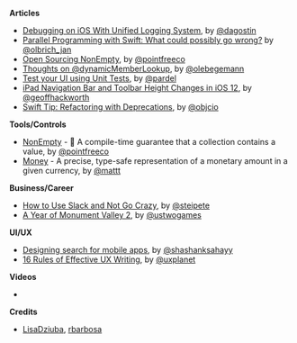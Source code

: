 **Articles**

* [Debugging on iOS With Unified Logging System](https://agostini.tech/2018/06/24/unified-logging-system/), by [@dagostin](https://twitter.com/dagostin)
* [Parallel Programming with Swift: What could possibly go wrong?](https://medium.com/flawless-app-stories/parallel-programming-with-swift-what-could-possibly-go-wrong-f5bcc38b1814) by [@olbrich_jan](https://twitter.com/olbrich_jan)
* [Open Sourcing NonEmpty](https://www.pointfree.co/blog/posts/7-open-sourcing-nonempty), by [@pointfreeco](https://twitter.com/pointfreeco)
* [Thoughts on @dynamicMemberLookup](https://oleb.net/blog/2018/06/dynamic-member-lookup/), by [@olebegemann](https://twitter.com/olebegemann)
* [Test your UI using Unit Tests](https://medium.com/@pardel/test-your-ui-using-unit-tests-c0e835c8194b), by [@pardel](https://twitter.com/pardel)
* [iPad Navigation Bar and Toolbar Height Changes in iOS 12](https://medium.com/@hacknicity/ipad-navigation-bar-and-toolbar-height-changes-in-ios-12-91c5766809f4), by [@geoffhackworth](https://twitter.com/geoffhackworth)
* [Swift Tip: Refactoring with Deprecations](https://www.objc.io/blog/2018/06/26/refactoring-with-deprecations/), by [@objcio](https://twitter.com/objcio)

**Tools/Controls**

* [NonEmpty](https://github.com/pointfreeco/swift-nonempty) - 🎁 A compile-time guarantee that a collection contains a value, by [@pointfreeco](https://twitter.com/pointfreeco)
* [Money](https://github.com/Flight-School/Money) - A precise, type-safe representation of a monetary amount in a given currency, by [@mattt](https://twitter.com/mattt)

**Business/Career**

* [How to Use Slack and Not Go Crazy](https://pspdfkit.com/blog/2018/how-to-use-slack-and-not-go-crazy/), by [@steipete](https://twitter.com/steipete)
* [A Year of Monument Valley 2](https://medium.com/@ustwogames/a-year-of-monument-valley-2-36754517a386), by [@ustwogames](https://twitter.com/ustwogames)

**UI/UX**

* [Designing search for mobile apps](https://medium.muz.li/designing-search-for-mobile-apps-ab2593e9e413), by [@shashanksahayy](https://twitter.com/shashanksahayy)
* [16 Rules of Effective UX Writing](http://babich.biz/ux-writing/), by [@uxplanet](https://twitter.com/uxplanet)

**Videos**

* 

**Credits**

* [LisaDziuba](https://github.com/LisaDziuba), [rbarbosa](https://github.com/rbarbosa)
